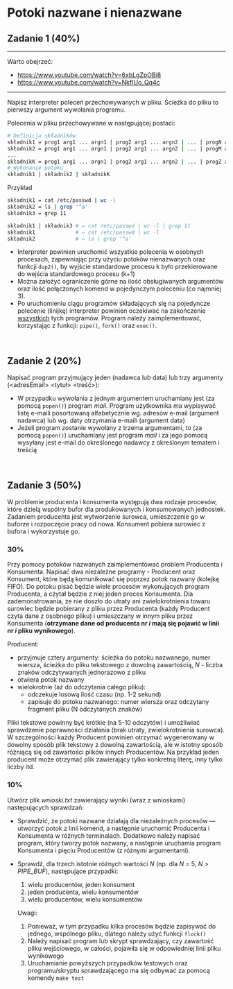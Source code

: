 # Potoki nazwane i nienazwane

## Zadanie 1 (40%)
---
Warto obejrzeć:
- https://www.youtube.com/watch?v=6xbLgZpOBi8
- https://www.youtube.com/watch?v=NkfIUo_Qq4c
---
Napisz interpreter poleceń przechowywanych w pliku. Ścieżka do pliku to pierwszy argument wywołania programu.

Polecenia w pliku przechowywane  w następującej postaci: 
```bash
# Definicja składników
składnik1 = prog1 arg1 ... argn1 | prog2 arg1 ... argn2 | ... | progN arg1 ... argnN
składnik2 = prog1 arg1 ... argn1 | prog2 arg1 ... argn2 | ... | progM arg1 ... argnM
...
składnikK = prog1 arg1 ... argn1 | prog2 arg1 ... argn2 | ... | progZ arg1 ... argnZ
# Wykonanie potoku
składnik1 | składnik2 | składnikK
```

Przykład

```bash
składnik1 = cat /etc/passwd | wc -l
składnik2 = ls | grep '^a'
składnik3 = grep 11

składnik1 | składnik3 # ⇔ cat /etc/passwd | wc -l | grep 11 
składnik1             # ⇔ cat /etc/passwd | wc -l
składnik2             # ⇔ ls | grep '^a'
```

- Interpreter powinien uruchomić wszystkie polecenia w osobnych procesach, zapewniając przy użyciu potoków nienazwanych oraz funkcji `dup2()`, by wyjście standardowe procesu k było przekierowane do wejścia standardowego procesu (k+1)
- Można założyć ograniczenie górne na ilość obsługiwanych argumentów oraz ilość połączonych komend w pojedynczym poleceniu (co najmniej 3).
- Po uruchomieniu ciągu programów składających się na pojedyncze polecenie (linijkę) interpreter powinien oczekiwać na zakończenie <u>wszystkich</u> tych programów.
Program należy zaimplementować, korzystając z funkcji: `pipe()`, `fork()` oraz `exec()`.

<br>

## Zadanie 2 (20%)
Napisać program przyjmujący jeden (nadawca lub data) lub trzy argumenty (&lt;adresEmail&gt; &lt;tytuł&gt; &lt;treść&gt;):

- W przypadku wywołania z jednym argumentem uruchamiany jest (za pomocą `popen()`) program *mail*. Program użytkownika ma wypisywać listę e-maili posortowaną alfabetycznie wg. adresów e-mail (argument nadawca) lub wg. daty otrzymania e-maili (argument data)
- Jeżeli program zostanie wywołany z trzema argumentami, to (za pomocą `popen()`) uruchamiany jest program *mail* i za jego pomocą wysyłany jest e-mail do określonego nadawcy z określonym tematem i treścią

<br>

## Zadanie 3 (50%)
W problemie producenta i konsumenta występują dwa rodzaje procesów, które dzielą wspólny bufor dla produkowanych i konsumowanych jednostek. Zadaniem producenta jest wytworzenie surowca, umieszczenie go w buforze i rozpoczęcie pracy od nowa. Konsument pobiera surowiec z bufora i wykorzystuje go.

### 30%

Przy pomocy potoków nazwanych zaimplementować problem Producenta i Konsumenta. Napisać dwa niezależne programy - Producent oraz Konsument, które będą komunikować się poprzez potok nazwany (kolejkę FIFO).  Do potoku pisać będzie wiele procesów wykonujących program Producenta, a czytał będzie z niej jeden proces Konsumenta. Dla zademonstrowania, że nie doszło do utraty ani zwielokrotnienia towaru surowiec będzie pobierany z pliku przez Producenta (każdy Producent czyta dane z osobnego pliku) i umieszczany w innym pliku przez Konsumenta (**otrzymane dane od producenta nr *i* mają się pojawić w linii nr *i* pliku wynikowego**).

Producent:

- przyjmuje cztery argumenty: ścieżka do potoku nazwanego, numer wiersza, ścieżka do pliku tekstowego z dowolną zawartością, *N* - liczba znaków odczytywanych jednorazowo z pliku
- otwiera potok nazwany
- wielokrotnie (aż do odczytania całego pliku):
  - odczekuje losową ilość czasu (np. 1-2 sekund)
  - zapisuje do potoku nazwanego: numer wiersza oraz odczytany fragment pliku (N odczytanych znaków) 

Pliki tekstowe powinny być krótkie (na 5-10 odczytów) i umożliwiać sprawdzenie poprawności działania (brak utraty, zwielokrotnienia surowca). W szczególności każdy Producent powinien otrzymać wygenerowany w dowolny sposób plik tekstowy z dowolną zawartością, ale w istotny sposób różniącą się od zawartości plików innych Producentów. Na przykład jeden producent może otrzymać plik zawierający tylko konkretną literę, inny tylko liczby itd. 

### 10%

Utwórz plik *wnioski.txt* zawierający wyniki (wraz z wnioskami) następujących sprawdzań:
- Sprawdzić, że potoki nazwane działają dla niezależnych procesów — utworzyć potok z linii komend, a następnie uruchomić Producenta i Konsumenta w różnych terminalach. Dodatkowo należy napisać program, który tworzy potok nazwany, a następnie uruchamia program Konsumenta i pięciu Producentów (z różnymi argumentami).
- Sprawdź, dla trzech istotnie różnych wartości *N* (np. dla *N* = 5, *N* > *PIPE_BUF*), następujące przypadki:
  1. wielu producentów, jeden konsument
  2. jeden producenta, wielu konsumentów
  3. wielu producentów, wielu konsumentów

  Uwagi:
  1. Ponieważ, w tym przypadku kilka procesów będzie zapisywać do jednego, wspólnego pliku, dlatego należy użyć funkcji `flock()`
  2. Należy napisać program lub skrypt sprawdzający, czy zawartość pliku wejściowego, w całości, pojawiła się w odpowiedniej linii pliku wynikowego
  3. Uruchamianie powyższych przypadków testowych oraz programu/skryptu sprawdzającego  ma się odbywać za pomocą komendy `make test`

